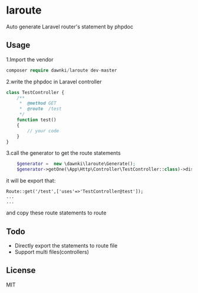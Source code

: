 # laroute
Auto generate Laravel router's statement by phpdoc


## Usage

1.Import the vendor

```php
composer require dawnki/laroute dev-master
```

2.write the phpdoc in Laravel controller
  
```php
class TestController {
    /**
     *  @method GET
     *  @route  /test
     */
    function test()
    {
        // your code
    }
}
```

3.call the generator to get the route statements
  
```php
    $generator =  new \dawnki\laroute\Generate();
    $generator->getOne(\App\Http\Controller\TestController::class)->display();
```

  it will be export that:
  
```
Route::get('/test',['uses'=>'TestController@test']);
...
...
```

  and copy these route statements to route
  
## Todo

  * Directly export the statements to route file
  * Support multi files(controllers)

## License
MIT